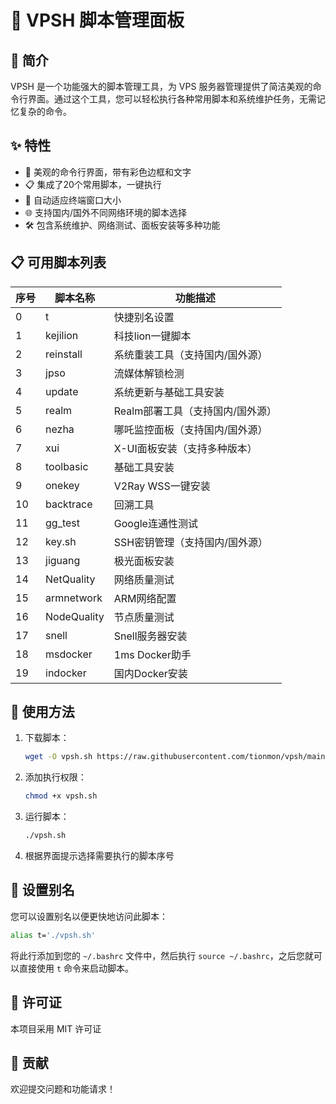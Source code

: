 # 🚀 VPSH 脚本管理面板

## 📝 简介

VPSH 是一个功能强大的脚本管理工具，为 VPS 服务器管理提供了简洁美观的命令行界面。通过这个工具，您可以轻松执行各种常用脚本和系统维护任务，无需记忆复杂的命令。

## ✨ 特性

- 🎨 美观的命令行界面，带有彩色边框和文字
- 📋 集成了20个常用脚本，一键执行
- 🔄 自动适应终端窗口大小
- 🌐 支持国内/国外不同网络环境的脚本选择
- 🛠️ 包含系统维护、网络测试、面板安装等多种功能

## 📋 可用脚本列表

| 序号 | 脚本名称 | 功能描述 |
|------|---------|---------|
| 0 | t | 快捷别名设置 |
| 1 | kejilion | 科技lion一键脚本 |
| 2 | reinstall | 系统重装工具（支持国内/国外源） |
| 3 | jpso | 流媒体解锁检测 |
| 4 | update | 系统更新与基础工具安装 |
| 5 | realm | Realm部署工具（支持国内/国外源） |
| 6 | nezha | 哪吒监控面板（支持国内/国外源） |
| 7 | xui | X-UI面板安装（支持多种版本） |
| 8 | toolbasic | 基础工具安装 |
| 9 | onekey | V2Ray WSS一键安装 |
| 10 | backtrace | 回溯工具 |
| 11 | gg_test | Google连通性测试 |
| 12 | key.sh | SSH密钥管理（支持国内/国外源） |
| 13 | jiguang | 极光面板安装 |
| 14 | NetQuality | 网络质量测试 |
| 15 | armnetwork | ARM网络配置 |
| 16 | NodeQuality | 节点质量测试 |
| 17 | snell | Snell服务器安装 |
| 18 | msdocker | 1ms Docker助手 |
| 19 | indocker | 国内Docker安装 |

## 🚀 使用方法

1. 下载脚本：
   ```bash
   wget -O vpsh.sh https://raw.githubusercontent.com/tionmon/vpsh/main/vpsh.sh
   ```

2. 添加执行权限：
   ```bash
   chmod +x vpsh.sh
   ```

3. 运行脚本：
   ```bash
   ./vpsh.sh
   ```

4. 根据界面提示选择需要执行的脚本序号

## 🔧 设置别名

您可以设置别名以便更快地访问此脚本：

```bash
alias t='./vpsh.sh'
```

将此行添加到您的 `~/.bashrc` 文件中，然后执行 `source ~/.bashrc`，之后您就可以直接使用 `t` 命令来启动脚本。

## 📜 许可证

本项目采用 MIT 许可证

## 🤝 贡献

欢迎提交问题和功能请求！